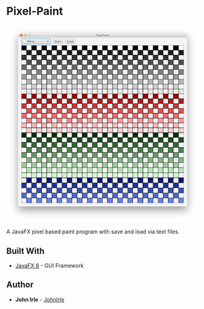# Pixel-Paint

![screenshot](/Pixel-Paint.png)

A JavaFX pixel based paint program with save and load via text files.

## Built With

* [JavaFX 8](https://docs.oracle.com/javase/8/javafx/get-started-tutorial/jfx-overview.htm) - GUI Framework

## Author

* **John Irle** - [JohnIrle](https://github.com/JohnIrle)